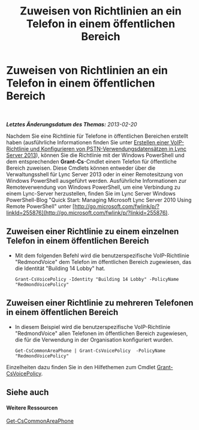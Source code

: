 ﻿---
title: Zuweisen von Richtlinien an ein Telefon in einem öffentlichen Bereich
TOCTitle: Zuweisen von Richtlinien an ein Telefon in einem öffentlichen Bereich
ms:assetid: f0554fd1-b237-49b3-9eb4-26f4b91f5604
ms:mtpsurl: https://technet.microsoft.com/de-de/library/JJ994082(v=OCS.15)
ms:contentKeyID: 52056483
ms.date: 05/19/2016
mtps_version: v=OCS.15
ms.translationtype: HT
---

# Zuweisen von Richtlinien an ein Telefon in einem öffentlichen Bereich

 

_**Letztes Änderungsdatum des Themas:** 2013-02-20_

Nachdem Sie eine Richtlinie für Telefone in öffentlichen Bereichen erstellt haben (ausführliche Informationen finden Sie unter [Erstellen einer VoIP-Richtlinie und Konfigurieren von PSTN-Verwendungsdatensätzen in Lync Server 2013](lync-server-2013-create-a-voice-policy-and-configure-pstn-usage-records.md)), können Sie die Richtlinie mit der Windows PowerShell und dem entsprechenden **Grant-Cs**-Cmdlet einem Telefon für öffentliche Bereich zuweisen. Diese Cmdlets können entweder über die Verwaltungsshell für Lync Server 2013 oder in einer Remotesitzung von Windows PowerShell ausgeführt werden. Ausführliche Informationen zur Remoteverwendung von Windows PowerShell, um eine Verbindung zu einem Lync-Server herzustellen, finden Sie im Lync Server Windows PowerShell-Blog "Quick Start: Managing Microsoft Lync Server 2010 Using Remote PowerShell" unter [http://go.microsoft.com/fwlink/p/?linkId=255876](http://go.microsoft.com/fwlink/p/?linkid=255876).


## Zuweisen einer Richtlinie zu einem einzelnen Telefon in einem öffentlichen Bereich

  - Mit dem folgenden Befehl wird die benutzerspezifische VoIP-Richtlinie "RedmondVoice" dem Telefon im öffentlichen Bereich zugewiesen, das die Identität "Building 14 Lobby" hat.
    
        Grant-CsVoicePolicy -Identity "Building 14 Lobby" -PolicyName "RedmondVoicePolicy"

## Zuweisen einer Richtlinie zu mehreren Telefonen in einem öffentlichen Bereich

  - In diesem Beispiel wird die benutzerspezifische VoIP-Richtlinie "RedmondVoice" allen Telefonen im öffentlichen Bereich zugewiesen, die für die Verwendung in der Organisation konfiguriert wurden.
    
        Get-CsCommonAreaPhone | Grant-CsVoicePolicy  -PolicyName "RedmondVoicePolicy"

Einzelheiten dazu finden Sie in den Hilfethemen zum Cmdlet [Grant-CsVoicePolicy](https://docs.microsoft.com/en-us/powershell/module/skype/Grant-CsVoicePolicy).

## Siehe auch

#### Weitere Ressourcen

[Get-CsCommonAreaPhone](get-cscommonareaphone.md)

